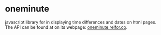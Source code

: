 oneminute
=========

javascript library for in displaying time differences and dates on html pages.  
The API can be found at on its webpage: [oneminute.relfor.co](http://oneminute.relfor.co).



